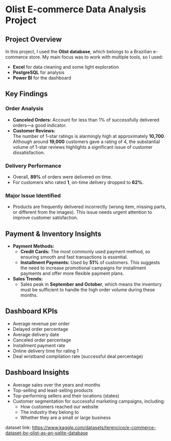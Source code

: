 # Olist E-commerce Data Analysis Project

## Project Overview
In this project, I used the **Olist database**, which belongs to a Brazilian e-commerce store. My main focus was to work with multiple tools, so I used:
- **Excel** for data cleaning and some light exploration
- **PostgreSQL** for analysis
- **Power BI** for the dashboard

## Key Findings

### Order Analysis
- **Canceled Orders:** Account for less than 1% of successfully delivered orders—a good indicator.
- **Customer Reviews:**  
  The number of 1-star ratings is alarmingly high at approximately **10,700**. Although around **19,000** customers gave a rating of 4, the substantial volume of 1-star reviews highlights a significant issue of customer dissatisfaction.

### Delivery Performance
- Overall, **89%** of orders were delivered on time.
- For customers who rated **1**, on-time delivery dropped to **62%**.

### Major Issue Identified
- Products are frequently delivered incorrectly (wrong item, missing parts, or different from the images). This issue needs urgent attention to improve customer satisfaction.

## Payment & Inventory Insights

- **Payment Methods:**
  - **Credit Cards:** The most commonly used payment method, so ensuring smooth and fast transactions is essential.
  - **Installment Payments:** Used by **51%** of customers. This suggests the need to increase promotional campaigns for installment payments and offer more flexible payment plans.
- **Sales Trends:**
  - Sales peak in **September and October**, which means the inventory must be sufficient to handle the high order volume during these months.

## Dashboard KPIs

- Average revenue per order
- Delayed order percentage
- Average delivery date
- Canceled order percentage
- Installment payment rate
- Online delivery time for rating 1
- Deal wristband compilation rate (successful deal percentage)

## Dashboard Insights

- Average sales over the years and months
- Top-selling and least-selling products
- Top-performing sellers and their locations (states)
- Customer segmentation for successful marketing campaigns, including:
  - How customers reached our website
  - The industry they belong to
  - Whether they are a small or large business

dataset link: https://www.kaggle.com/datasets/terencicp/e-commerce-dataset-by-olist-as-an-sqlite-database
